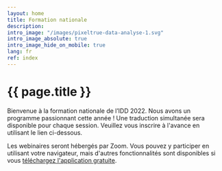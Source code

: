 ```yaml
---
layout: home
title: Formation nationale
description:
intro_image: "/images/pixeltrue-data-analyse-1.svg"
intro_image_absolute: true
intro_image_hide_on_mobile: true
lang: fr
ref: index
---
```


# {{ page.title }}

<!--
### À inscrire à votre calendrier !

La prochaine formation nationale de l’IDD aura lieu  dans la semaine du **21 au 25 novembre 2022**.

Dites-nous ce que vous souhaitez pour la prochaine formation nationale. [Transmettez vos idées](/fr/contact) à votre coordonnateur régional de la formation.

Consultez les [Archives des événements](/fr/archive) pour obtenir des détails sur les événements de formation DLI passés. Les sessions enregistrées de l'événement de formation 2021 sont disponibles dès maintenant !
-->

Bienvenue à la formation nationale de l’IDD 2022. Nous avons un programme passionnant cette année ! Une traduction simultanée sera disponible pour chaque session. Veuillez vous inscrire à l'avance en utilisant le lien ci-dessous.

Les webinaires seront hébergés par Zoom. Vous pouvez y participer en utilisant votre navigateur, mais d'autres fonctionnalités sont disponibles si vous [téléchargez l'application gratuite](https://www.google.com/url?sa=t&rct=j&q=&esrc=s&source=web&cd=&ved=2ahUKEwil--P_9tjzAhUqp3IEHfEjD2EQFnoECAkQAQ&url=https%3A%2F%2Fzoom.us%2Fdownload&usg=AOvVaw1uZvNGaEcOvlsZlLbjNZlX).
